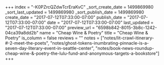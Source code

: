 +++
index = "-K0PZrcQZdwTcrEraKvC"
_sort_create_date = 1499869980
_sort_last_updated = 1499869980
_sort_publish_date = 1499869980
create_date = "2017-07-12T07:33:00-07:00"
publish_date = "2017-07-12T07:33:00-07:00"
date = "2017-07-12T07:33:00-07:00"
last_updated = "2017-07-12T07:33:00-07:00"
preview_url = "6598b842-8015-3b8c-1242-04ca39a8dd2b"
name = "Cheap Wine &amp; Poetry"
title = "Cheap Wine &amp; Poetry"
is_column = false
reviews = ""
notes = ["notes/lit-crawl-itinerary-#-2-meet-the-poets", "notes/ghost-tokens-inumbrating-pinnacle-is-a-seven-day-literary-event-in-seattle-center", "notes/book-news-roundup-cheap-wine-&-poetry-the-lulu-fund-and-anonymous-targets-a-bookstore"]
+++

